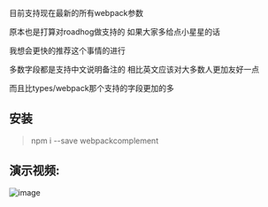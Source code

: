 目前支持现在最新的所有webpack参数

原本也是打算对roadhog做支持的 如果大家多给点小星星的话

我想会更快的推荐这个事情的进行

多数字段都是支持中文说明备注的 相比英文应该对大多数人更加友好一点

而且比types/webpack那个支持的字段更加的多

安装
---
> npm i --save webpackcomplement

演示视频:
---

![image](https://github.com/fangkyi03/webpackcomplement/blob/master/QQ20180512-144213-HD.gif)

